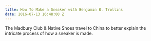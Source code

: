 ```yaml
---
title: How To Make a Sneaker with Benjamin B. Trollins
date: 2016-07-13 16:48:00 Z
---
```


The Madbury Club & Native Shoes travel to China to better explain the intricate process of how a sneaker is made.